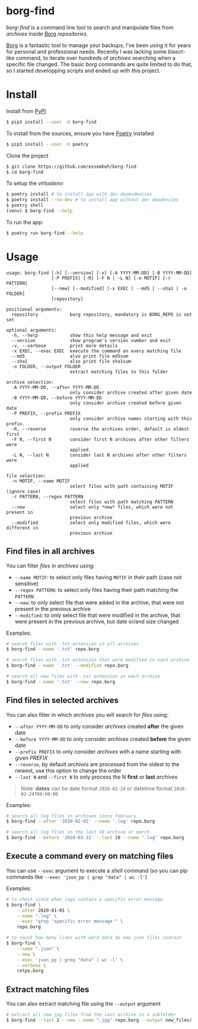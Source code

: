 # borg-find

*borg-find* is a command line tool to search and manipulate files from *archives* inside [Borg](https://borgbackup.readthedocs.io) *repositories*.


[Borg](https://borgbackup.readthedocs.io) is a fantastic tool to manage your backups, I've been using it for years for personal and professional needs.
Recently I was lacking some *bisect*-like command, to iterate over hundreds of *archives* searching when a specific file changed.
The basic *borg* commands are quite limited to do that, so I started developping scripts and ended up with this project.



# Install

Install from [PyPI](https://pypi.org/borg-find)
```sh
$ pip3 install --user -U borg-find
```


To install from the sources, ensure you have [Poetry](https://python-poetry.org) installed
```sh
$ pip3 install --user -U poetry
```

Clone the project
```sh
$ git clone https://github.com/essembeh/borg-find
$ cd borg-find
```

To setup the *virtualenv*:
```sh
$ poetry install # to install app with dev dependencies
$ poetry install --no-dev # to install app without dev depdencies
$ poetry shell
(venv) $ borg-find --help
```

To run the app:
```sh
$ poetry run borg-find --help
```

# Usage

```
usage: borg-find [-h] [--version] [-v] [-A YYYY-MM-DD] [-B YYYY-MM-DD]
                 [-P PREFIX] [-R] [-F N | -L N] [-n MOTIF] [-r PATTERN]
                 [--new] [--modified] [-x EXEC | --md5 | --sha1 | -o FOLDER]
                 [repository]

positional arguments:
  repository            borg repository, mandatory is BORG_REPO is not set

optional arguments:
  -h, --help            show this help message and exit
  --version             show program's version number and exit
  -v, --verbose         print more details
  -x EXEC, --exec EXEC  execute the command on every matching file
  --md5                 also print file md5sum
  --sha1                also print file sha1sum
  -o FOLDER, --output FOLDER
                        extract matching files to this folder

archive selection:
  -A YYYY-MM-DD, --after YYYY-MM-DD
                        only consider archive created after given date
  -B YYYY-MM-DD, --before YYYY-MM-DD
                        only consider archive created before given date
  -P PREFIX, --prefix PREFIX
                        only consider archive names starting with this prefix.
  -R, --reverse         reverse the archives order, default is oldest first
  -F N, --first N       consider first N archives after other filters were
                        applied
  -L N, --last N        consider last N archives after other filters were
                        applied

file selection:
  -n MOTIF, --name MOTIF
                        select files with path containing MOTIF (ignore case)
  -r PATTERN, --regex PATTERN
                        select files with path matching PATTERN
  --new                 select only *new* files, which were not present in
                        previous archive
  --modified            select only modified files, which were different in
                        previous archive
```

## Find files in all archives

You can filter *files* in *archives* using:
* `--name MOTIF`: to select only files having `MOTIF` in their path (case not sensitive)
* `--regex PATTERN`: to select only files having their path matching the `PATTERN`
* `--new`: to only select file that were added in the archive, that were not present in the previous archive
* `--modified`: to only select file that were modified in the archive, that were present in the previous archive, but date or/and size changed

Examples:
```sh
# search files with .txt extension in all archives
$ borg-find --name '.txt' repo.borg

# search files with .txt extension that were modified in each archive
$ borg-find --name '.txt' --modified repo.borg

# search all new files with .txt extension in each archive
$ borg-find --name '.txt' --new repo.borg
```

## Find files in selected archives

You can also filter in which *archives* you will search for *files* using:
* `--after YYYY-MM-DD` to only consider *archives* created **after** the given date
* `--before YYYY-MM-DD` to only consider *archives* created **before** the given date
* `--prefix PREFIX` to only consider *archives* with a name starting with given *PREFIX*
* `--reverse`, by default *archives* are processed from the oldest to the newest, use this option to change the order
* `--last N` and `--first N` to only process the N **first** or **last** *archives*

> Note: **dates** can be date format `2020-02-24` or datetime format `2020-02-24T09:00:00`

Examples:
```sh
# search all log files in archives since february
$ borg-find --after '2020-02-01' --name '.log' repo.borg

# search all log files in the last 10 archive or march
$ borg-find --before '2020-03-31' --last 10 --name '.log' repo.borg
```

## Execute a command every on matching files

You can use `--exec` argument to execute a *shell* command (so you can pip commands like `--exec 'json_pp | grep "data" | wc -l'`)

Examples:
```sh
# to check since when logs contain a specific error message
$ borg-find \
    --after 2020-01-01 \
    --name ".log" \
    --exec "grep 'specific error message'" \
    repo.borg

# to count how many lines with word data do new json files contain
$ borg-find \
    --name ".json" \
    --new \
    --exec 'json_pp | grep "data" | wc -l' \
    --verbose \
    retpo.borg
```

## Extract matching files

You can also extract matching file using the `--output` argument
```sh
# extract all new jpg files from the last archive in a subfolder
$ borg-find --last 1 --new --name ".jpg" repo.borg --output new_files/
```


